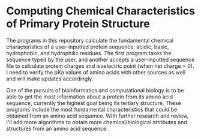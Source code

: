 # Computing Chemical Characteristics of Primary Protein Structure

The programs in this repository calculate the fundamental chemical characteristics of a user-inputted protein sequence: acidic, basic, hydrophobic, and hydrophilic residues. The first program takes the sequence typed by the user, and another accepts a user-inputted sequence file to calculate protein charges and isoelectric point (when net charge = 0). I need to verify the pKa values of amino acids with other sources as well and will make updates accordingly.

One of the pursuits of bioinformatics and computational biology is to be able to get the most information about a protein from its amino acid sequence, currently the highest goal being its tertiary structure. These programs include the most fundamental characteristics that could be obtained from an amino acid sequence. With further research and review, I'll add more algorithms to obtain more chemical/biological attributes and structures from an amino acid sequence. 
